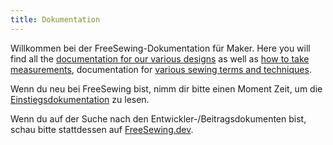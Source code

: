 ```yaml
---
title: Dokumentation
---
```


Willkommen bei der FreeSewing-Dokumentation für Maker. Here you will find all the [documentation for our various designs](/de/docs/designs) as well as [how to take measurements](/de/docs/measurements/), documentation for [various sewing terms and techniques](/de/docs/sewing/).

Wenn du neu bei FreeSewing bist, nimm dir bitte einen Moment Zeit, um die [Einstiegsdokumentation](/de/docs/about/guide/) zu lesen.

<ReadMore recurse />

<Tip>

Wenn du auf der Suche nach den
Entwickler-/Beitragsdokumenten bist, schau bitte stattdessen auf
[FreeSewing.dev](https://freesewing.dev/).

</Tip>


